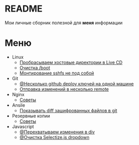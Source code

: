 # README

Мои личные сборник полезной для **меня** информации

# Меню

* Linux
    * [Пробрасываем хостовые директории в Live CD](docs/linux/mount_linux_live_cd.md)
    * [Очистка /boot](docs/linux/clear_boot.md)
    * [Монтирование sshfs не под собой](docs/linux/mount_sshfs_not_as_you.md)
* Git
    * [@Несколько github deploy ключей на одной машине](https://gist.github.com/serieznyi/1bd9c4214ab6810adff2405cd44ea915) 
    * [Отправка изменений в несколько remote](docs/git/push_in_few_remote.md)
* Nginx
    * [Советы](docs/nginx/main.md)
* Ansile 
    * [Показывать diff зашифрованных файлов в git](docs/ansible/vault_git_diff.md)
* Резервные копии
    * [Советы](docs/backups/main.md)
* Javascript
    * [@Перехватываем изменения в div ](https://gist.github.com/serieznyi/258e1d1ad0b7da4ae143398aed9167d7)
    * [@Очистка Selectize.js dropdown](https://gist.github.com/serieznyi/5c145501f45431ede7d1071fd51c4cf7)

